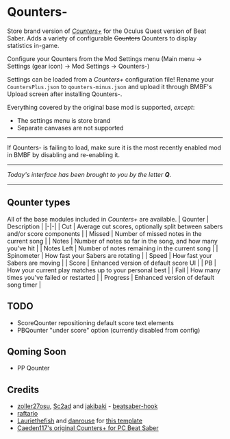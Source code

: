 # Qounters-

Store brand version of [*Counters+*](https://github.com/Caeden117/CountersPlus) for the Oculus Quest version of Beat Saber. Adds a variety of configurable ~~Counters~~ Qounters to display statistics in-game.

Configure your Qounters from the Mod Settings menu (Main menu → Settings (gear icon) → Mod Settings → Qounters-)

Settings can be loaded from a *Counters+* configuration file! Rename your `CountersPlus.json` to `qounters-minus.json` and upload it through BMBF's Upload screen after installing Qounters-.

Everything covered by the original base mod is supported, *except*:
- The settings menu is store brand
- Separate canvases are not supported

---

If Qounters- is failing to load, make sure it is the most recently enabled mod in BMBF by disabling and re-enabling it.

---

*Today's interface has been brought to you by the letter **Q***.

---

## Qounter types
All of the base modules included in *Counters+* are available.
| Qounter | Description |
|-|-|
| Cut | Average cut scores, optionally split between sabers and/or score components |
| Missed | Number of missed notes in the current song |
| Notes | Number of notes so far in the song, and how many you've hit |
| Notes Left | Number of notes remaining in the current song |
| Spinometer | How fast your Sabers are rotating |
| Speed | How fast your Sabers are moving |
| Score | Enhanced version of default score UI |
| PB | How your current play matches up to your personal best |
| Fail | How many times you've failed or restarted |
| Progress | Enhanced version of default song timer |

## TODO
- ScoreQounter repositioning default score text elements
- PBQounter "under score" option (currently disabled from config)

## Qoming Soon
- PP Qounter

## Credits

* [zoller27osu](https://github.com/zoller27osu), [Sc2ad](https://github.com/Sc2ad) and [jakibaki](https://github.com/jakibaki) - [beatsaber-hook](https://github.com/sc2ad/beatsaber-hook)
* [raftario](https://github.com/raftario)
* [Lauriethefish](https://github.com/Lauriethefish) and [danrouse](https://github.com/danrouse) for [this template](https://github.com/Lauriethefish/quest-mod-template)
* [Caeden117's original Counters+ for PC Beat Saber](https://github.com/Caeden117/CountersPlus)
